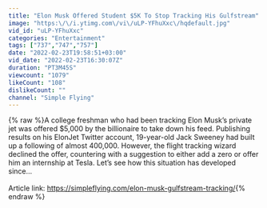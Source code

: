 ```yaml
---
title: "Elon Musk Offered Student $5K To Stop Tracking His Gulfstream"
image: "https:\/\/i.ytimg.com\/vi\/uLP-YFhuXxc\/hqdefault.jpg"
vid_id: "uLP-YFhuXxc"
categories: "Entertainment"
tags: ["737","747","757"]
date: "2022-02-23T19:58:51+03:00"
vid_date: "2022-02-23T16:30:07Z"
duration: "PT3M45S"
viewcount: "1079"
likeCount: "108"
dislikeCount: ""
channel: "Simple Flying"
---
```

{% raw %}A college freshman who had been tracking Elon Musk’s private jet was offered $5,000 by the billionaire to take down his feed. Publishing results on his ElonJet Twitter account, 19-year-old Jack Sweeney had built up a following of almost 400,000. However, the flight tracking wizard declined the offer, countering with a suggestion to either add a zero or offer him an internship at Tesla. Let’s see how this situation has developed since…<br /><br />Article link: <a rel="nofollow" target="blank" href="https://simpleflying.com/elon-musk-gulfstream-tracking/">https://simpleflying.com/elon-musk-gulfstream-tracking/</a>{% endraw %}
